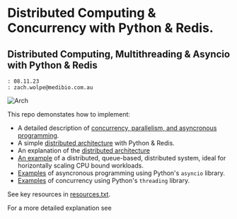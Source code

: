 # Distributed Computing & Concurrency with Python & Redis.
## Distributed Computing, Multithreading & Asyncio with Python & Redis

```
: 08.11.23
: zach.wolpe@medibio.com.au
```

![Arch](https://github.com/ZachWolpe/Distributed-Computing-and-Concurrency-in-Python/blob/main/assets/arch-v1.png)


This repo demonstates how to implement:
- A detailed description of [concurrency, parallelism, and asyncronous programming](https://github.com/ZachWolpe/Distributed-Computing-and-Concurrency-in-Python/blob/main/concurrency.md).
- A simple [distributed architecture](https://github.com/ZachWolpe/Distributed-Computing-and-Concurrency-in-Python/blob/main/distributed_computing.md) with Python & Redis.
- An explanation of the [distributed architecture](https://github.com/ZachWolpe/Distributed-Computing-and-Concurrency-in-Python/blob/main/distributed-computing-architecture.md)
- [An example](https://github.com/ZachWolpe/Distributed-Computing-and-Concurrency-in-Python/tree/main/distributed-computation) of a distributed, queue-based, distributed system, ideal for horizontally scaling CPU bound workloads.
- [Examples](https://github.com/ZachWolpe/Distributed-Computing-and-Concurrency-in-Python/blob/main/code/asyncIO.py) of asyncronous programming using Python's `asyncio` library.
- [Examples](https://github.com/ZachWolpe/Distributed-Computing-and-Concurrency-in-Python/tree/main/code) of concurrency using Python's `threading` library.

See key resources in [resources.txt](https://github.com/ZachWolpe/Distributed-Computing-and-Concurrency-in-Python/blob/main/resources.txt).




For a more detailed explanation see [](medium.com/zachwolpe)
